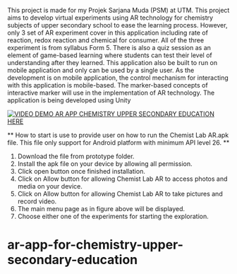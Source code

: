 This project is made for my Projek Sarjana Muda (PSM) at UTM. This project aims to develop virtual experiments using 
AR technology for chemistry subjects of upper secondary school to ease the learning 
process. However, only 3 set of AR experiment cover in this application including rate 
of reaction, redox reaction and chemical for consumer. All of the three experiment is 
from syllabus Form 5. There is also a quiz session as an element of game-based 
learning where students can test their level of understanding after they learned. This 
application also be built to run on mobile application and only can be used by a single 
user. As the development is on mobile application, the control mechanism for 
interacting with this application is mobile-based. The marker-based concepts of 
interactive marker will use in the implementation of AR technology. The application is being developed using Unity

[![VIDEO DEMO AR APP CHEMISTRY UPPER SECONDARY EDUCATION HERE](https://img.youtube.com/vi/YOUTUBE_VIDEO_ID_HERE/0.jpg)](https://youtu.be/HmLoG5bH3fE)

** How to start is use to provide user on how to run the Chemist Lab AR.apk file. This file only support for Android platform with minimum API level 26. **

1.	Download the file from prototype folder.
2.	Install the apk file on your device by allowing all permission.
3.	Click open button once finished installation.
4.	Click on Allow button for allowing Chemist Lab AR to access photos and media on your device.
5.	Click on Allow button for allowing Chemist Lab AR to take pictures and record video.
6.	The main menu page as in figure above will be displayed.
7.	Choose either one of the experiments for starting the exploration.


# ar-app-for-chemistry-upper-secondary-education

